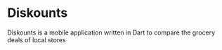# Diskounts
Diskounts is a mobile application written in Dart to compare the grocery deals of local stores
